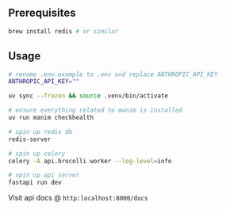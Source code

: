 ## Prerequisites
```bash
brew install redis # or similar
```

## Usage
```bash
# rename .env.example to .env and replace ANTHROPIC_API_KEY
ANTHROPIC_API_KEY=""
```

```bash
uv sync --frozen && source .venv/bin/activate
```
```bash
# ensure everything related to manim is installed
uv run manim checkhealth
```
```bash
# spin up redis db
redis-server
```

```bash
# spin up celery
celery -A api.brocolli worker --log-level=info
```

```bash
# spin up api server
fastapi run dev
```

Visit api docs @ `http:localhost:8000/docs`
